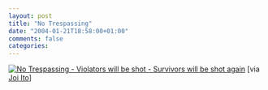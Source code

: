 ```yaml
---
layout: post
title: "No Trespassing"
date: "2004-01-21T18:58:00+01:00"
comments: false
categories: 
---
```


<p><a href="http://kinnernet.editme.com/accomodations"><img src="http://kinnernet.editme.com/files/aboutohalo/3shot.1.jpg" alt="No Trespassing - Violators will be shot - Survivors will be shot again" style="border: 0" /></a>
[via <a href="http://joi.ito.com/archives/2004/01/22/insured_by_the_mafia.html">Joi Ito</a>]</p>


